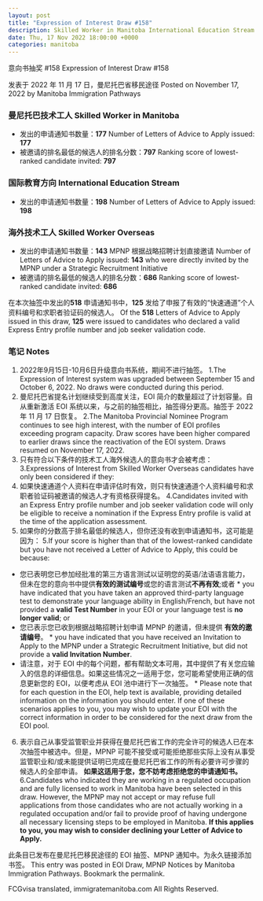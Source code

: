 ```yaml
---
layout: post
title: "Expression of Interest Draw #158"
description: Skilled Worker in Manitoba International Education Stream Skilled Worker Overseas Of the 518 Letters of Advice to Apply issued in this draw, 125 were issued to candidates who declared a valid Express Entry profile number and job seeker validation code. … Continue reading →
date: Thu, 17 Nov 2022 18:00:00 +0000
categories: manitoba
---
```


意向书抽奖 #158	Expression of Interest Draw #158

发表于 2022 年 11 月 17 日，曼尼托巴省移民途径	Posted on November 17, 2022 by Manitoba Immigration Pathways

### 曼尼托巴技术工人	Skilled Worker in Manitoba

* 发出的申请通知书数量：**177**	Number of Letters of Advice to Apply issued: **177**
* 被邀请的排名最低的候选人的排名分数：**797**	Ranking score of lowest-ranked candidate invited: **797**

### 国际教育方向	International Education Stream

* 发出的申请通知书数量：**198**	Number of Letters of Advice to Apply issued: **198**

### 海外技术工人	Skilled Worker Overseas

* 发出的申请通知书数量：**143** MPNP 根据战略招聘计划直接邀请	Number of Letters of Advice to Apply issued: **143** who were directly invited by the MPNP under a Strategic Recruitment Initiative
* 被邀请的排名最低的候选人的排名分数：**686**	Ranking score of lowest-ranked candidate invited: **686**

在本次抽签中发出的**518** 申请通知书中，**125** 发给了申报了有效的“快速通道”个人资料编号和求职者验证码的候选人。	Of the **518** Letters of Advice to Apply issued in this draw, **125** were issued to candidates who declared a valid Express Entry profile number and job seeker validation code.

### 笔记	Notes

1. 2022年9月15日-10月6日升级意向书系统，期间不进行抽签。	1.The Expression of Interest system was upgraded between September 15 and October 6, 2022. No draws were conducted during this period.
2. 曼尼托巴省提名计划继续受到高度关注，EOI 简介的数量超过了计划容量。自从重新激活 EOI 系统以来，与之前的抽签相比，抽签得分更高。抽签于 2022 年 11 月 17 日恢复。	2.The Manitoba Provincial Nominee Program continues to see high interest, with the number of EOI profiles exceeding program capacity. Draw scores have been higher compared to earlier draws since the reactivation of the EOI system. Draws resumed on November 17, 2022.
3. 只有符合以下条件的技术工人海外候选人的意向书才会被考虑：	3.Expressions of Interest from Skilled Worker Overseas candidates have only been considered if they:
4. 如果快速通道个人资料在申请评估时有效，则只有快速通道个人资料编号和求职者验证码被邀请的候选人才有资格获得提名。	4.Candidates invited with an Express Entry profile number and job seeker validation code will only be eligible to receive a nomination if the Express Entry profile is valid at the time of the application assessment.
5. 如果你的分数高于排名最低的候选人，但你还没有收到申请通知书，这可能是因为：	5.If your score is higher than that of the lowest-ranked candidate but you have not received a Letter of Advice to Apply, this could be because:
* 您已表明您已参加经批准的第三方语言测试以证明您的英语/法语语言能力，但未在您的意向书中提供**有效的测试编号**或您的语言测试**不再有效**;或者	* you have indicated that you have taken an approved third-party language test to demonstrate your language ability in English/French, but have not provided a **valid Test Number** in your EOI or your language test is **no longer valid**; or
* 您已表示您已收到根据战略招聘计划申请 MPNP 的邀请，但未提供 **有效的邀请编号**。	* you have indicated that you have received an Invitation to Apply to the MPNP under a Strategic Recruitment Initiative, but did not provide a **valid Invitation Number**.
* 请注意，对于 EOI 中的每个问题，都有帮助文本可用，其中提供了有关您应输入的信息的详细信息。如果这些情况之一适用于您，您可能希望使用正确的信息更新您的 EOI，以便考虑从 EOI 池中进行下一次抽签。	* Please note that for each question in the EOI, help text is available, providing detailed information on the information you should enter. If one of these scenarios applies to you, you may wish to update your EOI with the correct information in order to be considered for the next draw from the EOI pool.
6. 表示自己从事受监管职业并获得在曼尼托巴省工作的完全许可的候选人已在本次抽签中被选中。但是，MPNP 可能不接受或可能拒绝那些实际上没有从事受监管职业和/或未能提供证明已完成在曼尼托巴省工作的所有必要许可步骤的候选人的全部申请。 **如果这适用于您，您不妨考虑拒绝您的申请通知书。**	6.Candidates who indicated they are working in a regulated occupation and are fully licensed to work in Manitoba have been selected in this draw. However, the MPNP may not accept or may refuse full applications from those candidates who are not actually working in a regulated occupation and/or fail to provide proof of having undergone all necessary licensing steps to be employed in Manitoba. **If this applies to you, you may wish to consider declining your Letter of Advice to Apply.**

此条目已发布在曼尼托巴移民途径的 EOI 抽签、MPNP 通知中。为永久链接添加书签。	This entry was posted in EOI Draw, MPNP Notices by Manitoba Immigration Pathways. Bookmark the permalink.

FCGvisa translated, immigratemanitoba.com All Rights Reserved.
